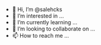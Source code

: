 - 👋 Hi, I’m @salehcks
- 👀 I’m interested in ...
- 🌱 I’m currently learning ...
- 💞️ I’m looking to collaborate on ...
- 📫 How to reach me ...

<!---
salehcks/salehcks is a ✨ special ✨ repository because its `README.md` (this file) appears on your GitHub profile.
You can click the Preview link to take a look at your changes.
--->
